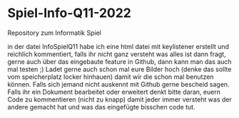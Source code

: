 # Spiel-Info-Q11-2022
Repository zum Informatik Spiel

in der datei InfoSpielQ11 habe ich eine html datei mit keylistener erstellt und reichlich kommentiert, falls ihr nicht ganz versteht was alles ist dann fragt, 
gerne auch über das eingebaute feature in Github, dann kann man das auch mal testen ;) 
Ladet gerne auch schon mal eure Bilder hoch (denke das sollte vom speicherplatz locker hinhauen) damit wir die schon mal benutzen können.
Falls sich jemand nicht auskennt mit Github gerne bescheid sagen.
Falls ihr ein Dokument bearbeitet oder erweitert denkt bitte daran, euern Code zu kommentieren (nicht zu knapp) damit jeder immer versteht was der andere
gemacht hat und was das eingefügte bisschen code tut. 
